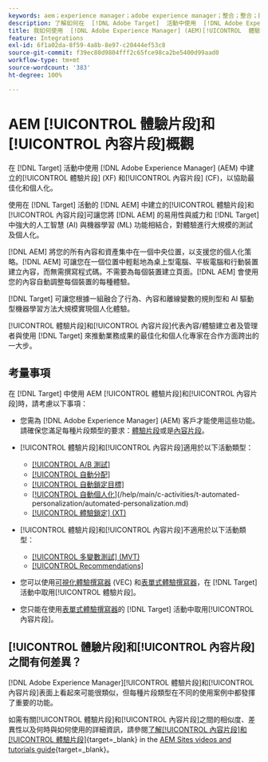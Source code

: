 ```yaml
---
keywords: aem；experience manager；adobe experience manager；整合；整合；體驗片段；內容片段
description: 了解如何在  [!DNL Adobe Target]  活動中使用  [!DNL Adobe Experience Manager]  體驗和內容片段。
title: 我如何使用  [!DNL Adobe Experience Manager] (AEM)[!UICONTROL  體驗片段]和[!UICONTROL 內容片段]？
feature: Integrations
exl-id: 6f1a02da-8f59-4a8b-8e97-c20444ef53c8
source-git-commit: f39ec80d9804fff2c65fce98ca2be5400d99aad0
workflow-type: tm+mt
source-wordcount: '383'
ht-degree: 100%

---
```


# AEM [!UICONTROL 體驗片段]和[!UICONTROL 內容片段]概觀

在 [!DNL Target] 活動中使用 [!DNL Adobe Experience Manager] (AEM) 中建立的[!UICONTROL 體驗片段] (XF) 和[!UICONTROL 內容片段] (CF)，以協助最佳化和個人化。

使用在 [!DNL Target] 活動的 [!DNL AEM] 中建立的[!UICONTROL 體驗片段]和[!UICONTROL 內容片段]可讓您將 [!DNL AEM] 的易用性與威力和 [!DNL Target] 中強大的人工智慧 (AI) 與機器學習 (ML) 功能相結合，對體驗進行大規模的測試及個人化。

[!DNL AEM] 將您的所有內容和資產集中在一個中央位置，以支援您的個人化策略。[!DNL AEM] 可讓您在一個位置中輕鬆地為桌上型電腦、平板電腦和行動裝置建立內容，而無需撰寫程式碼。不需要為每個裝置建立頁面。[!DNL AEM] 會使用您的內容自動調整每個裝置的每種體驗。

[!DNL Target] 可讓您根據一組融合了行為、內容和離線變數的規則型和 AI 驅動型機器學習方法大規模實現個人化體驗。

[!UICONTROL 體驗片段]和[!UICONTROL 內容片段]代表內容/體驗建立者及管理者與使用 [!DNL Target] 來推動業務成果的最佳化和個人化專家在合作方面跨出的一大步。

## 考量事項

在 [!DNL Target] 中使用 AEM [!UICONTROL 體驗片段]和[!UICONTROL 內容片段]時，請考慮以下事項：
* 您需為 [!DNL Adobe Experience Manager] (AEM) 客戶才能使用這些功能。請確保您滿足每種片段類型的要求：[體驗片段](/help/main/c-integrating-target-with-mac/aem/experience-fragments-aem.md#requirements)或是[內容片段](/help/main/c-integrating-target-with-mac/aem/content-fragments-aem.md#requirements)。
* [!UICONTROL 體驗片段]和[!UICONTROL 內容片段]適用於以下活動類型：

   * [[!UICONTROL A/B 測試]](/help/main/c-activities/t-test-ab/test-ab.md)
   * [[!UICONTROL 自動分配]](/help/main/c-activities/automated-traffic-allocation/automated-traffic-allocation.md)
   * [[!UICONTROL 自動鎖定目標]](/help/main/c-activities/auto-target/auto-target-to-optimize.md)
   * [[!UICONTROL 自動個人化](AP)](/help/main/c-activities/t-automated-personalization/automated-personalization.md)
   * [[!UICONTROL 體驗鎖定] (XT)](/help/main/c-activities/t-experience-target/experience-target.md)

* [!UICONTROL 體驗片段]和[!UICONTROL 內容片段]不適用於以下活動類型：

   * [[!UICONTROL 多變數測試] (MVT)](/help/main/c-activities/c-multivariate-testing/multivariate-testing.md)
   * [[!UICONTROL Recommendations]](/help/main/c-recommendations/recommendations.md)

* 您可以使用[可視化體驗撰寫器](/help/main/c-experiences/c-visual-experience-composer/visual-experience-composer.md) (VEC) 和[表單式體驗撰寫器](/help/main/c-experiences/form-experience-composer.md)，在 [!DNL Target] 活動中取用[!UICONTROL 體驗片段]。
* 您只能在使用[表單式體驗撰寫器](/help/main/c-experiences/form-experience-composer.md)的 [!DNL Target] 活動中取用[!UICONTROL 內容片段]。

## [!UICONTROL 體驗片段]和[!UICONTROL 內容片段]之間有何差異？

[!DNL Adobe Experience Manager][!UICONTROL 體驗片段]和[!UICONTROL 內容片段]表面上看起來可能很類似，但每種片段類型在不同的使用案例中都發揮了重要的功能。

如需有關[!UICONTROL 體驗片段]和[!UICONTROL 內容片段]之間的相似度、差異性以及何時與如何使用的詳細資訊，請參閱[了解[!UICONTROL 內容片段]和[!UICONTROL 體驗片段]](https://experienceleague.adobe.com/docs/experience-manager-learn/sites/content-fragments/understand-content-fragments-and-experience-fragments.html){target=_blank} in the [AEM Sites videos and tutorials guide](https://experienceleague.adobe.com/docs/experience-manager-learn/sites/overview.html){target=_blank}。
